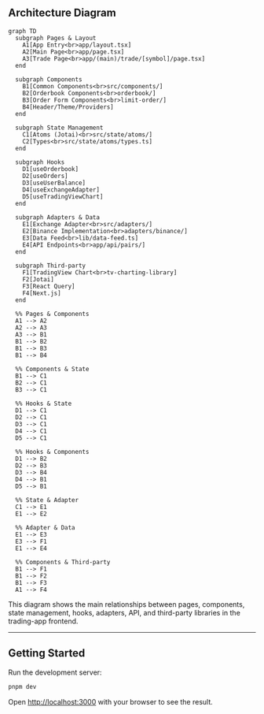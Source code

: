 ## Architecture Diagram

```mermaid
graph TD
  subgraph Pages & Layout
    A1[App Entry<br>app/layout.tsx]
    A2[Main Page<br>app/page.tsx]
    A3[Trade Page<br>app/(main)/trade/[symbol]/page.tsx]
  end

  subgraph Components
    B1[Common Components<br>src/components/]
    B2[Orderbook Components<br>orderbook/]
    B3[Order Form Components<br>limit-order/]
    B4[Header/Theme/Providers]
  end

  subgraph State Management
    C1[Atoms (Jotai)<br>src/state/atoms/]
    C2[Types<br>src/state/atoms/types.ts]
  end

  subgraph Hooks
    D1[useOrderbook]
    D2[useOrders]
    D3[useUserBalance]
    D4[useExchangeAdapter]
    D5[useTradingViewChart]
  end

  subgraph Adapters & Data
    E1[Exchange Adapter<br>src/adapters/]
    E2[Binance Implementation<br>adapters/binance/]
    E3[Data Feed<br>lib/data-feed.ts]
    E4[API Endpoints<br>app/api/pairs/]
  end

  subgraph Third-party
    F1[TradingView Chart<br>tv-charting-library]
    F2[Jotai]
    F3[React Query]
    F4[Next.js]
  end

  %% Pages & Components
  A1 --> A2
  A2 --> A3
  A3 --> B1
  B1 --> B2
  B1 --> B3
  B1 --> B4

  %% Components & State
  B1 --> C1
  B2 --> C1
  B3 --> C1

  %% Hooks & State
  D1 --> C1
  D2 --> C1
  D3 --> C1
  D4 --> C1
  D5 --> C1

  %% Hooks & Components
  D1 --> B2
  D2 --> B3
  D3 --> B4
  D4 --> B1
  D5 --> B1

  %% State & Adapter
  C1 --> E1
  E1 --> E2

  %% Adapter & Data
  E1 --> E3
  E3 --> F1
  E1 --> E4

  %% Components & Third-party
  B1 --> F1
  B1 --> F2
  B1 --> F3
  A1 --> F4
```

This diagram shows the main relationships between pages, components, state management, hooks, adapters, API, and third-party libraries in the trading-app frontend.

---

## Getting Started

Run the development server:

```bash
pnpm dev
```

Open [http://localhost:3000](http://localhost:3000) with your browser to see the result.


